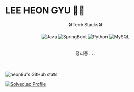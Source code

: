 # LEE HEON GYU 🤸‍♂

<div align="center">

🛠Tech Stacks🛠

![Java](https://img.shields.io/badge/Java-1E8CBE?style=for-the-badge&logo=java&logoColor=white")  ![SpringBoot](https://img.shields.io/badge/SpringBoot-7D929E?style=for-the-badge&logo=SpringBoot&logoColor=white")  ![Python](https://img.shields.io/badge/Android-3DDC84?style=for-the-badge&logo=Android&logoColor=white")  ![MySQL](https://img.shields.io/badge/MySQL-4479A1?style=for-the-badge&logo=MySQL&logoColor=white")
  <br/><br/><br/>정리중 . . .<br/><br/><br/>

</div>

![heon9u's GitHub stats](https://github-readme-stats.vercel.app/api?username=frtt0608&show_icons=true&theme=cobalt)

[![Solved.ac Profile](http://mazassumnida.wtf/api/v2/generate_badge?boj=frtt0608)️](https://solved.ac/frtt0608/)




<!--
**frtt0608/frtt0608** is a ✨ _special_ ✨ repository because its `README.md` (this file) appears on your GitHub profile.

Here are some ideas to get you started:

- 🔭 I’m currently working on ...
- 🌱 I’m currently learning ...
- 👯 I’m looking to collaborate on ...
- 🤔 I’m looking for help with ...
- 💬 Ask me about ...
- 📫 How to reach me: ...
- 😄 Pronouns: ...
- ⚡ Fun fact: ...
-->



